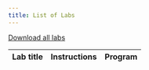 ```yaml
---
title: List of Labs
---
```


[Download all labs](/labs.zip)

<!-- the remainder of this document will be generated dynamically. Do not edit below this line! -->

| Lab title | Instructions | Program |
| :-- | --- | --- |